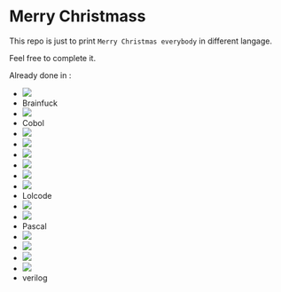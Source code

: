# Merry Christmass

This repo is just to print `Merry Christmas everybody` in different langage.

Feel free to complete it.

Already done in :
- [![](https://img.shields.io/badge/-Bash-grey?style=plastic&logo=gnubash&logoColor=green)](https://doc.ubuntu-fr.org/bash "Bash")
- Brainfuck
- [![](https://img.shields.io/badge/-C-grey?style=plastic&logo=c&logoColor=lightblue)](https://devdocs.io/c/ "C")
- Cobol
- [![](https://img.shields.io/badge/-Dart-grey?style=plastic&logo=dart&logoColor=blue)](https://dart.dev/ "Dart")
- [![](https://img.shields.io/badge/-Go-grey?style=plastic&logo=go&logoColor=9cf)](https://go.dev/ "Go")
- [![](https://img.shields.io/badge/-Groovy-grey?style=plastic&logo=apachegroovy&logoColor=9cf)](http://www.groovy-lang.org/ "Groovy")
- [![](https://img.shields.io/badge/-Haskell-grey?style=plastic&logo=haskell&logoColor=blueviolet)](https://www.haskell.org/ "Haskell")
- [![](https://img.shields.io/badge/-Java-grey?style=plastic&logo=java)](https://www.java.com/ "java")
- [![](https://img.shields.io/badge/-JavaScript-grey?style=plastic&logo=javascript)](https://www.javascript.com/ "javascript")
- Lolcode
- [![](https://img.shields.io/badge/-Nim-grey?style=plastic&logo=nim&logoColor=yellow)](https://nim-lang.org/ "Nim")
- [![](https://img.shields.io/badge/-NodeJs-grey?style=plastic&logo=node.js&logoColor=green)](https://nodejs.org/en/ "Node JS")
- Pascal
- [![](https://img.shields.io/badge/-PHP-grey?style=plastic&logo=php&logoColor=blue)](https://www.php.net/ "PHP")
- [![](https://img.shields.io/badge/-Python-grey?style=plastic&logo=python&logoColor=yellow)](https://www.python.org/ "Python")
- [![](https://img.shields.io/badge/-Ruby-grey?style=plastic&logo=ruby&logoColor=red)](https://www.ruby-lang.org/en/ "Ruby")
- [![](https://img.shields.io/badge/-Rust-grey?style=plastic&logo=rust&logoColor=black)](https://www.rust-lang.org/fr "Rust")
- verilog

